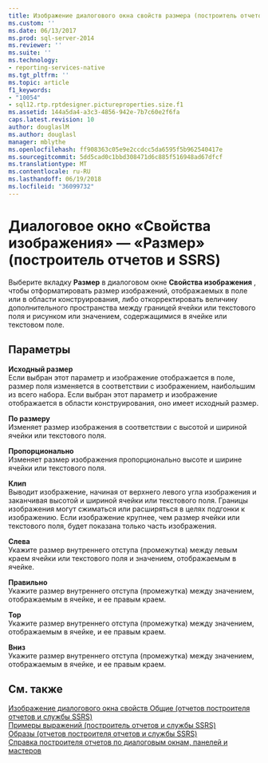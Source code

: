 ```yaml
---
title: Изображение диалогового окна свойств размера (построитель отчетов и службы SSRS) | Документы Microsoft
ms.custom: ''
ms.date: 06/13/2017
ms.prod: sql-server-2014
ms.reviewer: ''
ms.suite: ''
ms.technology:
- reporting-services-native
ms.tgt_pltfrm: ''
ms.topic: article
f1_keywords:
- "10054"
- sql12.rtp.rptdesigner.pictureproperties.size.f1
ms.assetid: 144a5da4-a3c3-4856-942e-7b7c60e2f6fa
caps.latest.revision: 10
author: douglaslM
ms.author: douglasl
manager: mblythe
ms.openlocfilehash: ff908363c05e9e2ccdcc5da6595f5b962540417e
ms.sourcegitcommit: 5dd5cad0c1bbd308471d6c885f516948ad67dfcf
ms.translationtype: MT
ms.contentlocale: ru-RU
ms.lasthandoff: 06/19/2018
ms.locfileid: "36099732"
---
```

# <a name="image-properties-dialog-box-size-report-builder-and-ssrs"></a>Диалоговое окно «Свойства изображения» — «Размер» (построитель отчетов и SSRS)
  Выберите вкладку **Размер** в диалоговом окне **Свойства изображения** , чтобы отформатировать размер изображений, отображаемых в поле или в области конструирования, либо откорректировать величину дополнительного пространства между границей ячейки или текстового поля и рисунком или значением, содержащимися в ячейке или текстовом поле.  
  
## <a name="options"></a>Параметры  
 **Исходный размер**  
 Если выбран этот параметр и изображение отображается в поле, размер поля изменяется в соответствии с изображением, наибольшим из всего набора. Если выбран этот параметр и изображение отображается в области конструирования, оно имеет исходный размер.  
  
 **По размеру**  
 Изменяет размер изображения в соответствии с высотой и шириной ячейки или текстового поля.  
  
 **Пропорционально**  
 Изменяет размер изображения пропорционально высоте и ширине ячейки или текстового поля.  
  
 **Клип**  
 Выводит изображение, начиная от верхнего левого угла изображения и заканчивая высотой и шириной ячейки или текстового поля. Границы изображения могут сжиматься или расширяться в целях подгонки к изображению. Если изображение крупнее, чем размер ячейки или текстового поля, будет показана только часть изображения.  
  
 **Слева**  
 Укажите размер внутреннего отступа (промежутка) между левым краем ячейки или текстового поля и значением, отображаемым в ячейке.  
  
 **Правильно**  
 Укажите размер внутреннего отступа (промежутка) между значением, отображаемым в ячейке, и ее правым краем.  
  
 **Top**  
 Укажите размер внутреннего отступа (промежутка) между значением, отображаемым в ячейке, и ее правым краем.  
  
 **Вниз**  
 Укажите размер внутреннего отступа (промежутка) между значением, отображаемым в ячейке, и ее правым краем.  
  
## <a name="see-also"></a>См. также  
 [Изображение диалогового окна свойств Общие &#40;отчетов построителя отчетов и службы SSRS&#41;](../../2014/reporting-services/image-properties-dialog-box-general-report-builder-and-ssrs.md)   
 [Примеры выражений (построитель отчетов и службы SSRS)](report-design/expression-examples-report-builder-and-ssrs.md)   
 [Образы &#40;отчетов построителя отчетов и службы SSRS&#41;](report-design/images-report-builder-and-ssrs.md)   
 [Справка построителя отчетов по диалоговым окнам, панелей и мастеров](../../2014/reporting-services/report-builder-help-for-dialog-boxes-panes-and-wizards.md)  
  
  
